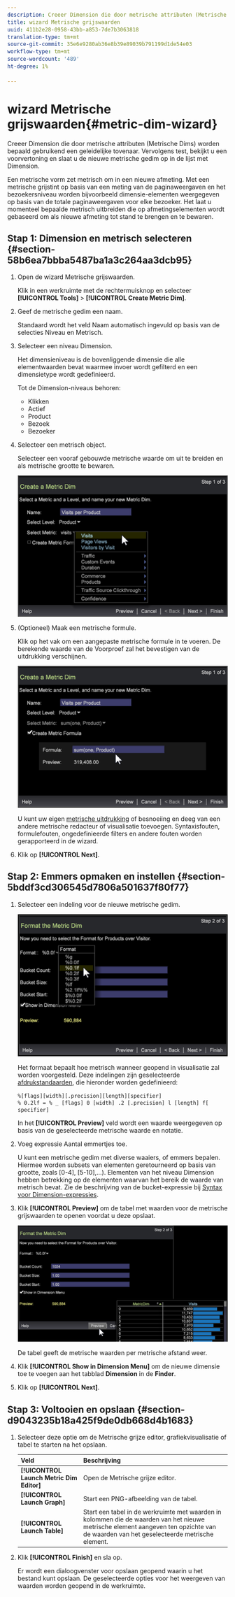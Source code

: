 ```yaml
---
description: Creeer Dimension die door metrische attributen (Metrische Dims) worden bepaald gebruikend een geleidelijke tovenaar. Vervolgens test, bekijkt u een voorvertoning en slaat u de nieuwe metrische gedim op in de lijst met Dimension.
title: wizard Metrische grijswaarden
uuid: 411b2e28-0958-43bb-a853-7de7b3063818
translation-type: tm+mt
source-git-commit: 35e6e9280ab36e8b39e89039b791199d1de54e03
workflow-type: tm+mt
source-wordcount: '489'
ht-degree: 1%

---
```



# wizard Metrische grijswaarden{#metric-dim-wizard}

Creeer Dimension die door metrische attributen (Metrische Dims) worden bepaald gebruikend een geleidelijke tovenaar. Vervolgens test, bekijkt u een voorvertoning en slaat u de nieuwe metrische gedim op in de lijst met Dimension.

Een metrische vorm zet metrisch om in een nieuwe afmeting. Met een metrische grijstint op basis van een meting van de paginaweergaven en het bezoekersniveau worden bijvoorbeeld dimensie-elementen weergegeven op basis van de totale paginaweergaven voor elke bezoeker. Het laat u momenteel bepaalde metrisch uitbreiden die op afmetingselementen wordt gebaseerd om als nieuwe afmeting tot stand te brengen en te bewaren.

## Stap 1: Dimension en metrisch selecteren {#section-58b6ea7bbba5487ba1a3c264aa3dcb95}

1. Open de wizard Metrische grijswaarden.

   Klik in een werkruimte met de rechtermuisknop en selecteer **[!UICONTROL Tools]** > **[!UICONTROL Create Metric Dim]**.

1. Geef de metrische gedim een naam.

   Standaard wordt het veld Naam automatisch ingevuld op basis van de selecties Niveau en Metrisch.

1. Selecteer een niveau Dimension.

   Het dimensieniveau is de bovenliggende dimensie die alle elementwaarden bevat waarmee invoer wordt gefilterd en een dimensietype wordt gedefinieerd.

   Tot de Dimension-niveaus behoren:

   * Klikken
   * Actief
   * Product
   * Bezoek
   * Bezoeker

1. Selecteer een metrisch object.

   Selecteer een vooraf gebouwde metrische waarde om uit te breiden en als metrische grootte te bewaren.

   ![](assets/6_4_workstation_metricdim_metric.png)

1. (Optioneel) Maak een metrische formule.

   Klik op het vak om een aangepaste metrische formule in te voeren. De berekende waarde van de Voorproef zal het bevestigen van de uitdrukking verschijnen.

   ![](assets/6_4_workstation_metricdim_create_metric.png)

   U kunt uw eigen [metrische uitdrukking](https://docs.adobe.com/content/help/en/data-workbench/using/client/qry-lang-syntx/c-syntx-mtrc-exp.html) of besnoeiing en deeg van een andere metrische redacteur of visualisatie toevoegen. Syntaxisfouten, formulefouten, ongedefinieerde filters en andere fouten worden gerapporteerd in de wizard.

1. Klik op **[!UICONTROL Next]**.

## Stap 2: Emmers opmaken en instellen {#section-5bddf3cd306545d7806a501637f80f77}

1. Selecteer een indeling voor de nieuwe metrische gedim.

   ![](assets/6_4_workstation_metricdim_format_metric.png)

   Het formaat bepaalt hoe metrisch wanneer geopend in visualisatie zal worden voorgesteld. Deze indelingen zijn geselecteerde [afdrukstandaarden](http://www.cplusplus.com/reference/cstdio/printf/), die hieronder worden gedefinieerd:

   ```
   %[flags][width][.precision][length][specifier]
   % 0.2lf = % _ [flags] 0 [width] .2 [.precision] l [length] f[ specifier]
   ```

   In het **[!UICONTROL Preview]** veld wordt een waarde weergegeven op basis van de geselecteerde metrische waarde en notatie.

1. Voeg expressie Aantal emmertjes toe.

   U kunt een metrische gedim met diverse waaiers, of emmers bepalen. Hiermee worden subsets van elementen geretourneerd op basis van grootte, zoals [0-4], [5-10],...). Elementen van het niveau Dimension hebben betrekking op de elementen waarvan het bereik de waarde van metrisch bevat. Zie de beschrijving van de bucket-expressie bij [Syntax voor Dimension-expressies](https://docs.adobe.com/content/help/en/data-workbench/using/client/qry-lang-syntx/c-syntx-dim-exp.html).

1. Klik **[!UICONTROL Preview]** om de tabel met waarden voor de metrische grijswaarden te openen voordat u deze opslaat.

   ![](assets/6_4_workstation_metricdim_preview.png)

   De tabel geeft de metrische waarden per metrische afstand weer.

1. Klik **[!UICONTROL Show in Dimension Menu]** om de nieuwe dimensie toe te voegen aan het tabblad **Dimension** in de **Finder**.

1. Klik op **[!UICONTROL Next]**.

## Stap 3: Voltooien en opslaan {#section-d9043235b18a425f9de0db668d4b1683}

1. Selecteer deze optie om de Metrische grijze editor, grafiekvisualisatie of tabel te starten na het opslaan.

   | Veld | Beschrijving |
   |---|---|
   | **[!UICONTROL Launch Metric Dim Editor]** | Open de Metrische grijze editor. |
   | **[!UICONTROL Launch Graph]** | Start een PNG-afbeelding van de tabel. |
   | **[!UICONTROL Launch Table]** | Start een tabel in de werkruimte met waarden in kolommen die de waarden van het nieuwe metrische element aangeven ten opzichte van de waarden van het geselecteerde metrische element. |

1. Klik **[!UICONTROL Finish]** en sla op.

   Er wordt een dialoogvenster voor opslaan geopend waarin u het bestand kunt opslaan. De geselecteerde opties voor het weergeven van waarden worden geopend in de werkruimte.

